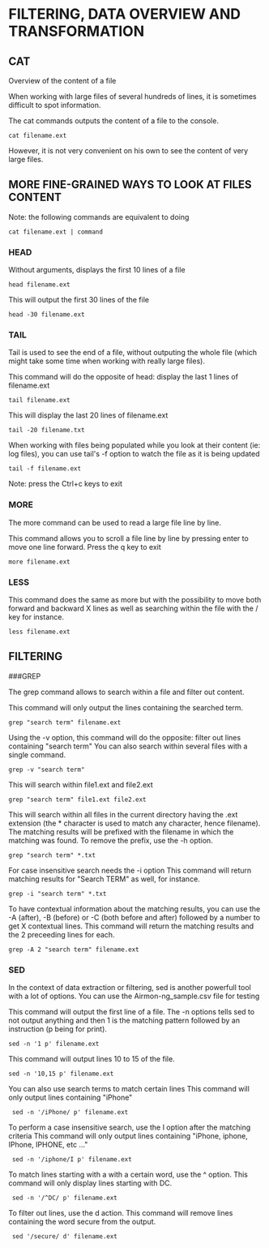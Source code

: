 # FILTERING, DATA OVERVIEW AND TRANSFORMATION

## CAT

Overview of the content of a file

When working with large files of several hundreds of lines, it is sometimes difficult to spot information.

The cat commands outputs the content of a file to the console.

```
cat filename.ext
```

However, it is not very convenient on his own to see the content of very large files.

## MORE FINE-GRAINED WAYS TO LOOK AT FILES CONTENT

Note: the following commands are equivalent to doing

```
cat filename.ext | command
```

### HEAD 

Without arguments, displays the first 10 lines of a file
```
head filename.ext
```

This will output the first 30 lines of the file
```
head -30 filename.ext
```

### TAIL

Tail is used to see the end of a file, without outputing the whole file (which might take some time when working with really large files).

This command will do the opposite of head: display the last 1 lines of filename.ext
```
tail filename.ext
```

This will display the last 20 lines of filename.ext
```
tail -20 filename.txt
```

When working with files being populated while you look at their content (ie: log files), you can use tail's -f option to watch the file as it is being updated
```
tail -f filename.ext
```
Note: press the Ctrl+c keys to exit

### MORE

The more command can be used to read a large file line by line.

This command allows you to scroll a file line by line by pressing enter to move one line forward. Press the q key to exit
```
more filename.ext
```

### LESS

This command does the same as more but with the possibility to move both forward and backward X lines as well as searching within the file with the / key for instance.
```
less filename.ext
```

## FILTERING

###GREP

The grep command allows to search within a file and filter out content.

This command will only output the lines containing the searched term.
```
grep "search term" filename.ext
```

Using the -v option, this command will do the opposite: filter out lines containing "search term"
You can also search within several files with a single command.
```
grep -v "search term"
```

This will search within file1.ext and file2.ext
```
grep "search term" file1.ext file2.ext
```

This will search within all files in the current directory having the .ext extension (the * character is used to match any character, hence filename). The matching results will be prefixed with the filename in which the matching was found. To remove the prefix, use the -h option.
```
grep "search term" *.txt
```

For case insensitive search needs the -i option
This command will return matching results for "Search TERM" as well, for instance.
```
grep -i "search term" *.txt
```

To have contextual information about the matching results, you can use the -A (after), -B (before) or -C (both before and after) followed by a number to get X contextual lines.
This command will return the matching results and the 2 preceeding lines for each.
```
grep -A 2 "search term" filename.ext
```

### SED

In the context of data extraction or filtering, sed is another powerfull tool with a lot of options.
You can use the Airmon-ng_sample.csv file for testing


This command will output the first line of a file.
The -n options tells sed to not output anything and then 1 is the matching pattern followed by an instruction (p being for print).
```
sed -n '1 p' filename.ext
```

This command will output lines 10 to 15 of the file.
```
sed -n '10,15 p' filename.ext
```

You can also use search terms to match certain lines
This command will only output lines containing "iPhone" 
```
 sed -n '/iPhone/ p' filename.ext
```

To perform a case insensitive search, use the I option after the matching criteria
This command will only output lines containing "iPhone, iphone, IPhone, IPHONE, etc ..." 
```
 sed -n '/iphone/I p' filename.ext
```

To match lines starting with a with a certain word, use the ^ option.
This command will only display lines starting with DC.
```
 sed -n '/^DC/ p' filename.ext
```

To filter out lines, use the d action.
This command will remove lines containing the word secure from the output.
```
 sed '/secure/ d' filename.ext
```

